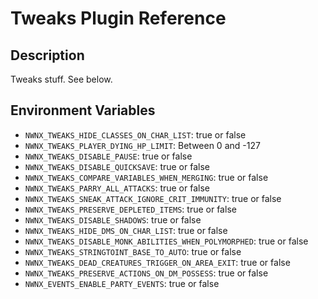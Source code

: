 # Tweaks Plugin Reference

## Description

Tweaks stuff. See below.

## Environment Variables

* `NWNX_TWEAKS_HIDE_CLASSES_ON_CHAR_LIST`: true or false
* `NWNX_TWEAKS_PLAYER_DYING_HP_LIMIT`: Between 0 and -127
* `NWNX_TWEAKS_DISABLE_PAUSE`: true or false
* `NWNX_TWEAKS_DISABLE_QUICKSAVE`: true or false
* `NWNX_TWEAKS_COMPARE_VARIABLES_WHEN_MERGING`: true or false
* `NWNX_TWEAKS_PARRY_ALL_ATTACKS`: true or false
* `NWNX_TWEAKS_SNEAK_ATTACK_IGNORE_CRIT_IMMUNITY`: true or false
* `NWNX_TWEAKS_PRESERVE_DEPLETED_ITEMS`: true or false
* `NWNX_TWEAKS_DISABLE_SHADOWS`: true or false
* `NWNX_TWEAKS_HIDE_DMS_ON_CHAR_LIST`: true or false
* `NWNX_TWEAKS_DISABLE_MONK_ABILITIES_WHEN_POLYMORPHED`: true or false
* `NWNX_TWEAKS_STRINGTOINT_BASE_TO_AUTO`: true or false
* `NWNX_TWEAKS_DEAD_CREATURES_TRIGGER_ON_AREA_EXIT`: true or false
* `NWNX_TWEAKS_PRESERVE_ACTIONS_ON_DM_POSSESS`: true or false
* `NWNX_EVENTS_ENABLE_PARTY_EVENTS`: true or false
